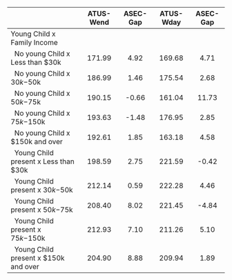 
|                      |    ATUS-Wend |     ASEC-Gap |    ATUS-Wday |     ASEC-Gap |
| -------------------- | :----------: | :----------: | :----------: | :----------: |
| Young Child x Family Income |              |              |              |              |
| &nbsp;&nbsp;No young Child x Less than $30k |       171.99 |         4.92 |       169.68 |         4.71 |
| &nbsp;&nbsp;No young Child x $30k-$50k |       186.99 |         1.46 |       175.54 |         2.68 |
| &nbsp;&nbsp;No young Child x $50k-$75k |       190.15 |        -0.66 |       161.04 |        11.73 |
| &nbsp;&nbsp;No young Child x $75k-$150k |       193.63 |        -1.48 |       176.95 |         2.85 |
| &nbsp;&nbsp;No young Child x $150k and over |       192.61 |         1.85 |       163.18 |         4.58 |
| &nbsp;&nbsp;Young Child present x Less than $30k |       198.59 |         2.75 |       221.59 |        -0.42 |
| &nbsp;&nbsp;Young Child present x $30k-$50k |       212.14 |         0.59 |       222.28 |         4.46 |
| &nbsp;&nbsp;Young Child present x $50k-$75k |       208.40 |         8.02 |       221.45 |        -4.84 |
| &nbsp;&nbsp;Young Child present x $75k-$150k |       212.93 |         7.10 |       211.26 |         5.10 |
| &nbsp;&nbsp;Young Child present x $150k and over |       204.90 |         8.88 |       209.94 |         1.89 |

